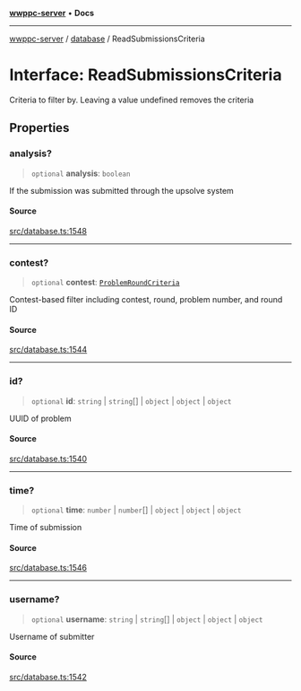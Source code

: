 [**wwppc-server**](../../README.md) • **Docs**

***

[wwppc-server](../../modules.md) / [database](../README.md) / ReadSubmissionsCriteria

# Interface: ReadSubmissionsCriteria

Criteria to filter by. Leaving a value undefined removes the criteria

## Properties

### analysis?

> `optional` **analysis**: `boolean`

If the submission was submitted through the upsolve system

#### Source

[src/database.ts:1548](https://github.com/WWPPC/WWPPC-server/blob/ad5cd9fce3d5cf381927c08c4923fceefb2a5362/src/database.ts#L1548)

***

### contest?

> `optional` **contest**: [`ProblemRoundCriteria`](ProblemRoundCriteria.md)

Contest-based filter including contest, round, problem number, and round ID

#### Source

[src/database.ts:1544](https://github.com/WWPPC/WWPPC-server/blob/ad5cd9fce3d5cf381927c08c4923fceefb2a5362/src/database.ts#L1544)

***

### id?

> `optional` **id**: `string` \| `string`[] \| `object` \| `object` \| `object`

UUID of problem

#### Source

[src/database.ts:1540](https://github.com/WWPPC/WWPPC-server/blob/ad5cd9fce3d5cf381927c08c4923fceefb2a5362/src/database.ts#L1540)

***

### time?

> `optional` **time**: `number` \| `number`[] \| `object` \| `object` \| `object`

Time of submission

#### Source

[src/database.ts:1546](https://github.com/WWPPC/WWPPC-server/blob/ad5cd9fce3d5cf381927c08c4923fceefb2a5362/src/database.ts#L1546)

***

### username?

> `optional` **username**: `string` \| `string`[] \| `object` \| `object` \| `object`

Username of submitter

#### Source

[src/database.ts:1542](https://github.com/WWPPC/WWPPC-server/blob/ad5cd9fce3d5cf381927c08c4923fceefb2a5362/src/database.ts#L1542)

